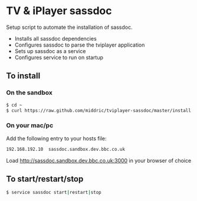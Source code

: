 # TV & iPlayer sassdoc

Setup script to automate the installation of sassdoc.
*  Installs all sassdoc dependencies
*  Configures sassdoc to parse the tviplayer application
*  Sets up sassdoc as a service
*  Configures service to run on startup

## To install

### On the sandbox

```bash
$ cd ~
$ curl https://raw.github.com/middric/tviplayer-sassdoc/master/install.sh | sh
```

### On your mac/pc

Add the following entry to your hosts file:
```bash
192.168.192.10  sassdoc.sandbox.dev.bbc.co.uk
```

Load http://sassdoc.sandbox.dev.bbc.co.uk:3000 in your browser of choice

## To start/restart/stop

```bash
$ service sassdoc start|restart|stop
```
